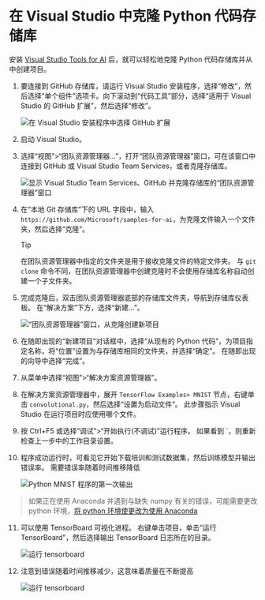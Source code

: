 # <a name="clone-a-repository-of-python-code-in-visual-studio"></a>在 Visual Studio 中克隆 Python 代码存储库

安装 [Visual Studio Tools for AI](installation.md) 后，就可以轻松地克隆 Python 代码存储库并从中创建项目。

1. 要连接到 GitHub 存储库，请运行 Visual Studio 安装程序，选择“修改”，然后选择“单个组件”选项卡。向下滚动到“代码工具”部分，选择“适用于 Visual Studio 的 GitHub 扩展”，然后选择“修改”。
    
    ![在 Visual Studio 安装程序中选择 GitHub 扩展](media\create-project-repo\installation-github-extension.png)
    
2. 启动 Visual Studio。

3. 选择“视图”>“团队资源管理器...”，打开“团队资源管理器”窗口，可在该窗口中连接到 GitHub 或 Visual Studio Team Services，或者克隆存储库。

    ![显示 Visual Studio Team Services、GitHub 并克隆存储库的“团队资源管理器”窗口](media\create-project-repo\team-explorer.png)

4. 在“本地 Git 存储库”下的 URL 字段中，输入 `https://github.com/Microsoft/samples-for-ai`，为克隆文件输入一个文件夹，然后选择“克隆”。

    > [!Tip]
    > 在团队资源管理器中指定的文件夹是用于接收克隆文件的特定文件夹。 与 `git clone` 命令不同，在团队资源管理器中创建克隆时不会使用存储库名称自动创建一个子文件夹。

5. 完成克隆后，双击团队资源管理器底部的存储库文件夹，导航到存储库仪表板。 在“解决方案”下方，选择“新建...”。

    ![“团队资源管理器”窗口，从克隆创建新项目](media\create-project-repo\team-explorer-new-project.png)

6. 在随即出现的“新建项目”对话框中，选择“从现有的 Python 代码”，为项目指定名称，将“位置”设置为与存储库相同的文件夹，并选择“确定”。 在随即出现的向导中选择“完成”。

7. 从菜单中选择“视图”>“解决方案资源管理器”。

8. 在解决方案资源管理器中，展开 `TensorFlow Examples> MNIST` 节点，右键单击 `convolutional.py`，然后选择“设置为启动文件”。 此步骤指示 Visual Studio 在运行项目时应使用哪个文件。

10. 按 Ctrl+F5 或选择“调试”>“开始执行(不调试)”运行程序。 如果看到 `，则重新检查上一步中的工作目录设置。


11. 程序成功运行时，可看见它开始下载培训和测试数据集，然后训练模型并输出错误率。 需要错误率随着时间推移降低

    ![Python MNIST 程序的第一次输出](media\create-project-repo\tensorflow-mnist-running.png)

> 如果正在使用 Anaconda 并遇到与缺失 numpy 有关的错误，可能需要更改 python 环境，[将 python 环境使更改为使用 Anaconda](https://docs.microsoft.com/visualstudio/python/python-environments) 

11. 可以使用 TensorBoard 可视化进程。 右键单击项目，单击“运行 TensorBoard”，然后选择输出 TensorBoard 日志所在的目录。

    ![运行 tensorboard](media\create-project-repo\run-tensorboard.png)

11. 注意到错误随着时间推移减少，这意味着质量在不断提高

    ![运行 tensorboard](media\create-project-repo\tensorboard.png)